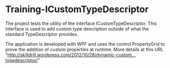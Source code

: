 Training-ICustomTypeDescriptor
==============================

The project tests the utility of the interface ICustomTypeDescriptor. 
This interface is used to add custom type description outside of what the standard TypeDescriptor provides.

The application is developed with WPF and uses the control PropertyGrid to prove the addition of custom properties at runtime.
More details at this URL "http://skilldrill.wordpress.com/2012/10/28/dynamic-custom…typedescriptor/"